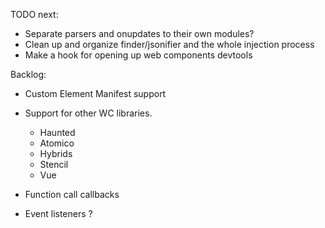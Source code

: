 
TODO next:

- Separate parsers and onupdates to their own modules?
- Clean up and organize finder/jsonifier and the whole injection process
- Make a hook for opening up web components devtools


Backlog:

- Custom Element Manifest support
- Support for other WC libraries. 
    - Haunted
    - Atomico
    - Hybrids
    - Stencil
    - Vue

- Function call callbacks
- Event listeners ?

